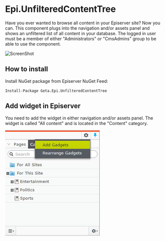 # Epi.UnfilteredContentTree
Have you ever wanted to browse all content in your Episerver site? Now you can. This component plugs into the navigation and/or assets panel and shows an unfiltered list of all content in your database. The logged in user must be a member of either "Administrators" or "CmsAdmins" group to be able to use the component.

![ScreenShot](/docs/allunfiltered-content-tree.jpg)

## How to install
Install NuGet package from Episerver NuGet Feed:

	Install-Package Geta.Epi.UnfilteredContentTree

## Add widget in Episerver
You need to add the widget in either navigation and/or assets panel. The widget is called "All content" and is located in the "Content" category.

![ScreenShot](/docs/add-gadget.jpg)